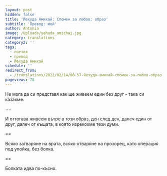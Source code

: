 ```yaml
---
layout: post
hidden: false
title: 'Йехуда Амихай: Спомен за любов: образ'
subtitle: 'Превод: мой'
author: Antonia
image: /Uploads/yehuda_amichai.jpg
category: translations
category2: ''
tags:
  - поезия
  - превод
  - Йехуда Амихай
schedule: ''
redirect_from:
  - /translations/2022/02/14/08-57-йехуда-амихай-спомен-за-любов-образ
pageviews: 78
---
```

Не мога да си представя
как ще живеем един без друг - 
така си казахме. 

\==

И оттогава живеем вътре в този образ, 
ден след ден, далеч един от друг, 
далеч от къщата,
в която изрекохме тези думи.

\==

Всяко затваряне на врата, всяко отваряне на прозорец, 
като операция под упойка, без болка.

\==

Болката идва по-късно.